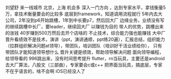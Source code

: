 
刘望舒
来一线城市 北京，上海  机会多
深入一门方向 ，达到专家水平，拿钱衡量5万，拿技术衡量要会的比较多  底层到framework，知道调用流程就行
5年内去大公司，2年没到p6开始跳槽，1年到中长要p7，然后回大厂  边缘业务，业绩没有写的继续跳槽中长厂，要leader，继续回大厂
以赚钱为目的  带人的优势，跳槽出来的涨钱
40岁赚到500万然后去开个店啥的
不止技术，综合能力强也能赚钱
大中厂晋升看绩效不是技术，演讲（ppt，演讲通顺，ppt练20遍），汇报总结，组织能力（拉群组织解决问题at领导），带团队，培训团队（培训好干活业绩给你），
     只有带团队才能知道领导想什么  晋升关键是绩效，帮助领导解决问题
面向领导编程，给领导看的
996跳出来，没有时间思考提升
flutter，rn当玩具，主要还是android
去大厂算法，八股文（三部曲），专家要会c或c++  把界面当玩具，搞底层，专家不在乎语言的，啥不会啊
iOS已经没人了
